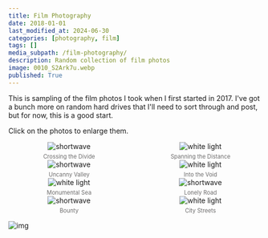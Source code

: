 ```yaml
---
title: Film Photography
date: 2018-01-01
last_modified_at: 2024-06-30
categories: [photography, film]
tags: []
media_subpath: /film-photography/
description: Random collection of film photos
image: 0010_S2Ark7u.webp
published: True
---
```



<style>
    .grid-2x2 {
        display: grid;
        grid-template-columns: 1fr 1fr;
        grid-template-rows: auto auto;
        column-gap: 20px; /* Keep horizontal gap */
        justify-items: center;
    }
    .grid-3x2 {
        display: grid;
        grid-template-columns: 1fr 1fr 1fr;
        grid-template-rows: auto auto;
        column-gap: 20px; /* Keep horizontal gap */
        justify-items: center;
    }
    .grid-container {
        justify-items: center;
    }
    .grid-container > div {
        display: flex;
        flex-direction: column;
        align-items: center;
        height: 100%; /* Ensure the div takes full height of the grid cell */
        justify-content: flex-end; /* Align items to the bottom */
    }
    .grid-container img {
        width: auto;
        max-width: 100%;
        height: auto;
        object-fit: cover;
        display: block;
        margin-bottom: 5px; /* Small margin to separate the image and caption */
    }
    .grid-container .caption em {
        display: block;
        text-align: center;
        font-style: normal;
        font-size: 80%;
        padding: 0;
        color: #6d6c6c;
    }
</style>

This is sampling of the film photos I took when I first started in 2017. I've got a bunch more on random hard drives that I'll need to sort through and post, but for now, this is a good start.

Click on the photos to enlarge them.

<div class="grid-container grid-2x2">
    <div>
        <img src="0064_2_YfKsZnQ.webp" alt="shortwave">
    </div>
    <div>
        <img src="0032_xnZho87.webp" alt="white light">
    </div>
    <div class="caption">
        <em>Crossing the Divide</em>
    </div>
    <div class="caption">
        <em>Spanning the Distance</em>
    </div>
</div>


<div class="grid-container grid-2x2">
    <div>
        <img src="0094_xrIFmE7.webp" alt="shortwave">
    </div>
    <div>
        <img src="50710008a_ohdpwpW.webp" alt="white light">
    </div>
    <div class="caption">
        <em>Uncanny Valley</em>
    </div>
    <div class="caption">
        <em>Into the Void</em>
    </div>
</div>


<div class="grid-container grid-2x2">
    <div>
        <img src="0023a_s9ip3CE.webp" alt="white light">
    </div>
    <div>
        <img src="51660010a_LR2jzUY.webp" alt="shortwave">
    </div>
    <div class="caption">
        <em>Monumental Sea</em>
    </div>
    <div class="caption">
        <em>Lonely Road</em>
    </div>
</div>


<div class="grid-container grid-2x2">
    <div>
        <img src="50700029a_QnWsSi5.webp" alt="shortwave">
    </div>
    <div>
        <img src="54890024_HxYewsF.jpeg" alt="white light">
    </div>
    <div class="caption">
        <em>Bounty</em>
    </div>
    <div class="caption">
        <em>City Streets</em>
    </div>
</div>

![img](50038900807_75981150a3_h.webp)